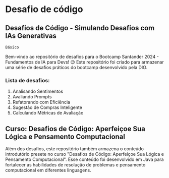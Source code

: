 # Desafio de código
## Desafios de Código - Simulando Desafios com IAs Generativas 

`Básico`

Bem-vindo ao repositório de desafios para o Bootcamp Santander 2024 - Fundamentos de IA para Devs! 😉 Este repositório foi criado para armazenar uma série de desafios práticos do bootcamp desenvolvido pela DIO.

### Lista de desafios:

1. Analisando Sentimentos
2. Avaliando Prompts
3. Refatorando com Eficiência
4. Sugestão de Compras Inteligente
5. Calculando Métricas de Avaliação

## Curso: Desafios de Código: Aperfeiçoe Sua Lógica e Pensamento Computacional

Além dos desafios, este repositório também armazena o conteúdo introdutório presete no curso "Desafios de Código: Aperfeiçoe Sua Lógica e Pensamento Computacional". Esse conteúdo foi desenvolvido em Java para fortalecer as habilidades de resolução de problemas e pensamento computacional em diferentes linguagens.
